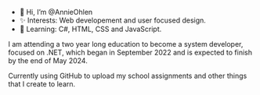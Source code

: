 - 👋 Hi, I’m @AnnieOhlen
- ✨ Interests: Web developement and user focused design.
- 🌱 Learning: C#, HTML, CSS and JavaScript.

I am attending a two year long education to become a system developer, focused on .NET, which began in September 2022 and is expected to finish by the end of May 2024.

Currently using GitHub to upload my school assignments and other things that I create to learn.

<!---
To add at a later date:
- 📫 How to reach me ...
--->
